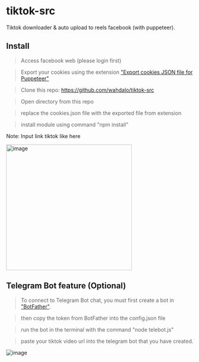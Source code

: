 # tiktok-src
Tiktok downloader &amp; auto upload to reels facebook (with puppeteer).

## Install
> Access facebook web (please login first)

> Export your cookies using the extension ["Export cookies JSON file for Puppeteer"](https://chrome.google.com/webstore/detail/%E3%82%AF%E3%83%83%E3%82%AD%E3%83%BCjson%E3%83%95%E3%82%A1%E3%82%A4%E3%83%AB%E5%87%BA%E5%8A%9B-for-puppet/nmckokihipjgplolmcmjakknndddifde)

> Clone this repo: https://github.com/wahdalo/tiktok-src

> Open directory from this repo

> replace the cookies.json file with the exported file from extension

> install module using command "npm install"

Note: Input link tiktok like here 

<img width="338" alt="image" src="https://github.com/dinarsanjaya/tiktok-src/assets/34889287/10efe135-4183-48d8-b801-9aa9fce25750">


## Telegram Bot feature (Optional)
> To connect to Telegram Bot chat, you must first create a bot in ["BotFather"](https://t.me/BotFather).

> then copy the token from BotFather into the config.json file

> run the bot in the terminal with the command "node telebot.js"

> paste your tiktok video url into the telegram bot that you have created.

![image](https://github.com/wahdalo/tiktok-src/assets/50321468/70ddc312-f66b-4a60-a134-388f43c9e0ca)

